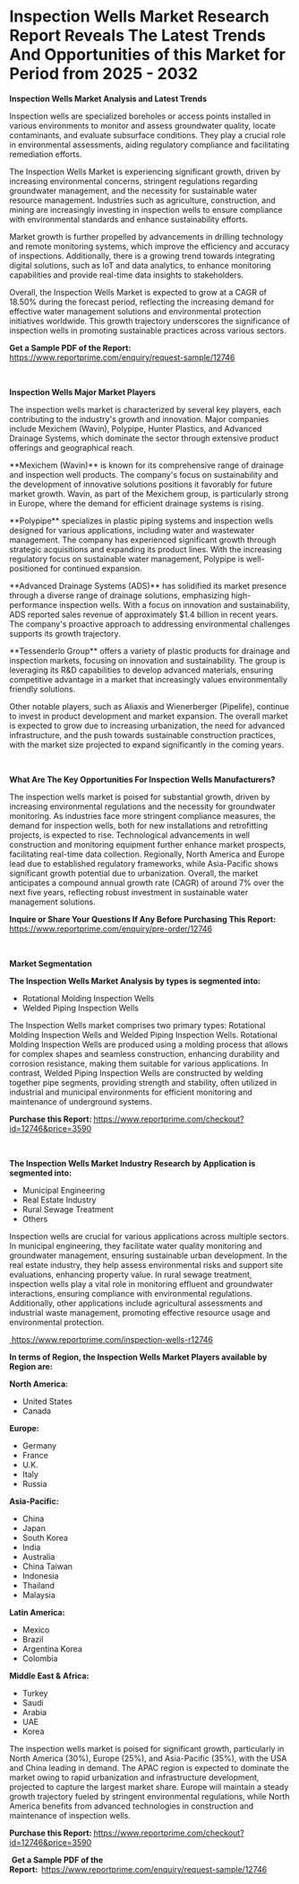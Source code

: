 <p><h1>Inspection Wells Market Research Report Reveals The Latest Trends And Opportunities of this Market for Period from 2025 - 2032</h1></p><p><strong>Inspection Wells Market Analysis and Latest Trends</strong></p>
<p><p>Inspection wells are specialized boreholes or access points installed in various environments to monitor and assess groundwater quality, locate contaminants, and evaluate subsurface conditions. They play a crucial role in environmental assessments, aiding regulatory compliance and facilitating remediation efforts.</p><p>The Inspection Wells Market is experiencing significant growth, driven by increasing environmental concerns, stringent regulations regarding groundwater management, and the necessity for sustainable water resource management. Industries such as agriculture, construction, and mining are increasingly investing in inspection wells to ensure compliance with environmental standards and enhance sustainability efforts.</p><p>Market growth is further propelled by advancements in drilling technology and remote monitoring systems, which improve the efficiency and accuracy of inspections. Additionally, there is a growing trend towards integrating digital solutions, such as IoT and data analytics, to enhance monitoring capabilities and provide real-time data insights to stakeholders.</p><p>Overall, the Inspection Wells Market is expected to grow at a CAGR of 18.50% during the forecast period, reflecting the increasing demand for effective water management solutions and environmental protection initiatives worldwide. This growth trajectory underscores the significance of inspection wells in promoting sustainable practices across various sectors.</p></p>
<p><strong>Get a Sample PDF of the Report:&nbsp;</strong> <a href="https://www.reportprime.com/enquiry/request-sample/12746?utm_campaign=4656&utm_medium=2&utm_source=Github&utm_content=ia&utm_term=17052025&utm_id=inspection-wells">https://www.reportprime.com/enquiry/request-sample/12746</a></p>
<p>&nbsp;</p>
<p><strong>Inspection Wells Major Market Players</strong></p>
<p><p>The inspection wells market is characterized by several key players, each contributing to the industry's growth and innovation. Major companies include Mexichem (Wavin), Polypipe, Hunter Plastics, and Advanced Drainage Systems, which dominate the sector through extensive product offerings and geographical reach.</p><p>**Mexichem (Wavin)** is known for its comprehensive range of drainage and inspection well products. The company's focus on sustainability and the development of innovative solutions positions it favorably for future market growth. Wavin, as part of the Mexichem group, is particularly strong in Europe, where the demand for efficient drainage systems is rising.</p><p>**Polypipe** specializes in plastic piping systems and inspection wells designed for various applications, including water and wastewater management. The company has experienced significant growth through strategic acquisitions and expanding its product lines. With the increasing regulatory focus on sustainable water management, Polypipe is well-positioned for continued expansion.</p><p>**Advanced Drainage Systems (ADS)** has solidified its market presence through a diverse range of drainage solutions, emphasizing high-performance inspection wells. With a focus on innovation and sustainability, ADS reported sales revenue of approximately $1.4 billion in recent years. The company's proactive approach to addressing environmental challenges supports its growth trajectory.</p><p>**Tessenderlo Group** offers a variety of plastic products for drainage and inspection markets, focusing on innovation and sustainability. The group is leveraging its R&D capabilities to develop advanced materials, ensuring competitive advantage in a market that increasingly values environmentally friendly solutions.</p><p>Other notable players, such as Aliaxis and Wienerberger (Pipelife), continue to invest in product development and market expansion. The overall market is expected to grow due to increasing urbanization, the need for advanced infrastructure, and the push towards sustainable construction practices, with the market size projected to expand significantly in the coming years.</p></p>
<p>&nbsp;</p>
<p><strong>What Are The Key Opportunities For Inspection Wells Manufacturers?</strong></p>
<p><p>The inspection wells market is poised for substantial growth, driven by increasing environmental regulations and the necessity for groundwater monitoring. As industries face more stringent compliance measures, the demand for inspection wells, both for new installations and retrofitting projects, is expected to rise. Technological advancements in well construction and monitoring equipment further enhance market prospects, facilitating real-time data collection. Regionally, North America and Europe lead due to established regulatory frameworks, while Asia-Pacific shows significant growth potential due to urbanization. Overall, the market anticipates a compound annual growth rate (CAGR) of around 7% over the next five years, reflecting robust investment in sustainable water management solutions.</p></p>
<p><strong>Inquire or Share Your Questions If Any Before Purchasing This Report:</strong> <a href="https://www.reportprime.com/enquiry/pre-order/12746?utm_campaign=4656&utm_medium=2&utm_source=Github&utm_content=ia&utm_term=17052025&utm_id=inspection-wells">https://www.reportprime.com/enquiry/pre-order/12746</a></p>
<p>&nbsp;</p>
<p><strong>Market Segmentation</strong></p>
<p><strong>The Inspection Wells Market Analysis by types is segmented into:</strong></p>
<p><ul><li>Rotational Molding Inspection Wells</li><li>Welded Piping Inspection Wells</li></ul></p>
<p><p>The Inspection Wells market comprises two primary types: Rotational Molding Inspection Wells and Welded Piping Inspection Wells. Rotational Molding Inspection Wells are produced using a molding process that allows for complex shapes and seamless construction, enhancing durability and corrosion resistance, making them suitable for various applications. In contrast, Welded Piping Inspection Wells are constructed by welding together pipe segments, providing strength and stability, often utilized in industrial and municipal environments for efficient monitoring and maintenance of underground systems.</p></p>
<p><strong>Purchase this Report:&nbsp;</strong><a href="https://www.reportprime.com/checkout?id=12746&price=3590&utm_campaign=4656&utm_medium=2&utm_source=Github&utm_content=ia&utm_term=17052025&utm_id=inspection-wells">https://www.reportprime.com/checkout?id=12746&price=3590</a></p>
<p>&nbsp;</p>
<p><strong>The Inspection Wells Market Industry Research by Application is segmented into:</strong></p>
<p><ul><li>Municipal Engineering</li><li>Real Estate Industry</li><li>Rural Sewage Treatment</li><li>Others</li></ul></p>
<p><p>Inspection wells are crucial for various applications across multiple sectors. In municipal engineering, they facilitate water quality monitoring and groundwater management, ensuring sustainable urban development. In the real estate industry, they help assess environmental risks and support site evaluations, enhancing property value. In rural sewage treatment, inspection wells play a vital role in monitoring effluent and groundwater interactions, ensuring compliance with environmental regulations. Additionally, other applications include agricultural assessments and industrial waste management, promoting effective resource usage and environmental protection.</p></p>
<p><a href="https://www.reportprime.com/inspection-wells-r12746?utm_campaign=4656&utm_medium=2&utm_source=Github&utm_content=ia&utm_term=17052025&utm_id=inspection-wells">&nbsp;https://www.reportprime.com/inspection-wells-r12746</a></p>
<p><strong>In terms of Region, the Inspection Wells Market Players available by Region are:</strong></p>
<p>
    <p> <strong> North America: </strong>
        <ul>
            <li>United States</li>
            <li>Canada</li>
        </ul>
        </p> 
    <p> <strong> Europe: </strong>
        <ul>
            <li>Germany</li>
            <li>France</li>
            <li>U.K.</li>
            <li>Italy</li>
            <li>Russia</li>
        </ul>
        </p> 
    <p> <strong> Asia-Pacific: </strong>
        <ul>
            <li>China</li>
            <li>Japan</li>
            <li>South Korea</li>
            <li>India</li>
            <li>Australia</li>
            <li>China Taiwan</li>
            <li>Indonesia</li>
            <li>Thailand</li>
            <li>Malaysia</li>
        </ul>
        </p> 
    <p> <strong> Latin America: </strong>
        <ul>
            <li>Mexico</li>
            <li>Brazil</li>
            <li>Argentina Korea</li>
            <li>Colombia</li>
        </ul>
        </p> 
    <p> <strong> Middle East & Africa: </strong>
        <ul>
            <li>Turkey</li>
            <li>Saudi</li>
            <li>Arabia</li>
            <li>UAE</li>
            <li>Korea</li>
        </ul>
    </p>
    </p>
<p><p>The inspection wells market is poised for significant growth, particularly in North America (30%), Europe (25%), and Asia-Pacific (35%), with the USA and China leading in demand. The APAC region is expected to dominate the market owing to rapid urbanization and infrastructure development, projected to capture the largest market share. Europe will maintain a steady growth trajectory fueled by stringent environmental regulations, while North America benefits from advanced technologies in construction and maintenance of inspection wells.</p></p>
<p><strong>Purchase this Report: </strong><a href="https://www.reportprime.com/checkout?id=12746&price=3590&utm_campaign=4656&utm_medium=2&utm_source=Github&utm_content=ia&utm_term=17052025&utm_id=inspection-wells">https://www.reportprime.com/checkout?id=12746&price=3590</a></p>
<p>&nbsp;<strong>Get a Sample PDF of the Report:&nbsp;&nbsp;</strong><a href="https://www.reportprime.com/enquiry/request-sample/12746?utm_campaign=4656&utm_medium=2&utm_source=Github&utm_content=ia&utm_term=17052025&utm_id=inspection-wells">https://www.reportprime.com/enquiry/request-sample/12746</a></p>
<p><strong></strong></p>
<p><p></p><p></p><p></p></p>